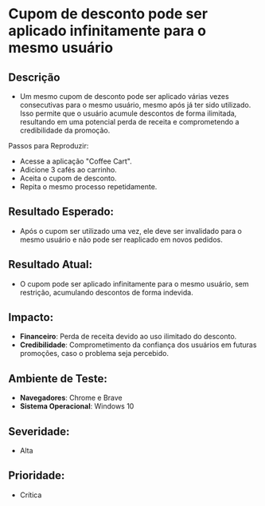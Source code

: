 # Cupom de desconto pode ser aplicado infinitamente para o mesmo usuário

## Descrição
- Um mesmo cupom de desconto pode ser aplicado várias vezes consecutivas para o mesmo usuário, mesmo após já ter sido utilizado. Isso permite que o usuário acumule descontos de forma ilimitada, resultando em uma potencial perda de receita e comprometendo a credibilidade da promoção.

Passos para Reproduzir:
- Acesse a aplicação "Coffee Cart".
- Adicione 3 cafés ao carrinho.
- Aceita o cupom de desconto.
- Repita o mesmo processo repetidamente.

## Resultado Esperado:
- Após o cupom ser utilizado uma vez, ele deve ser invalidado para o mesmo usuário e não pode ser reaplicado em novos pedidos.

## Resultado Atual:
- O cupom pode ser aplicado infinitamente para o mesmo usuário, sem restrição, acumulando descontos de forma indevida.

## Impacto:
- **Financeiro**: Perda de receita devido ao uso ilimitado do desconto.
- **Credibilidade**: Comprometimento da confiança dos usuários em futuras promoções, caso o problema seja percebido.

## Ambiente de Teste:
- **Navegadores**: Chrome e Brave
- **Sistema Operacional**: Windows 10

## Severidade: 
- Alta

## Prioridade: 
- Crítica

